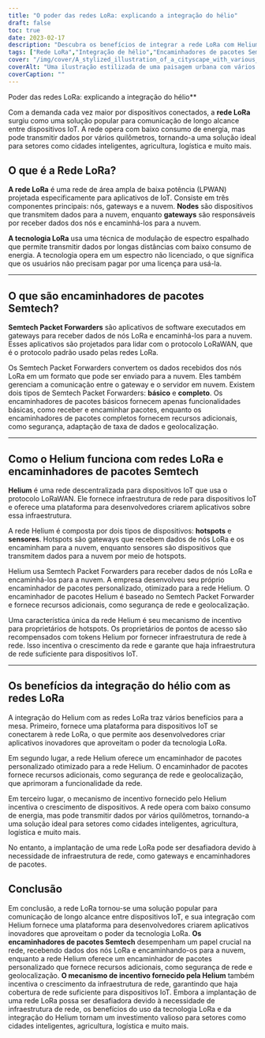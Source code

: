 ```yaml
---
title: "O poder das redes LoRa: explicando a integração do hélio"
draft: false
toc: true
date: 2023-02-17
description: "Descubra os benefícios de integrar a rede LoRa com Helium para dispositivos IoT e indústrias como cidades inteligentes, agricultura e logística."
tags: ["Rede LoRa","Integração de hélio","Encaminhadores de pacotes Semtech","Aplicativos IoT","LPWAN","modulação de espectro alargado","entradas","nuvem","Protocolo LoRaWAN","infraestrutura de rede","pontos quentes","sensores","segurança de rede","geolocalização","mecanismo de incentivo","cidades inteligentes","agricultura","logística","Desenvolvimento IoT","comunicação de longo alcance"]
cover: "/img/cover/A_stylized_illustration_of_a_cityscape_with_various_IoT_dev.png"
coverAlt: "Uma ilustração estilizada de uma paisagem urbana com vários dispositivos IoT conectados a uma rede representada como uma teia de luz, com o logotipo Helium exibido de forma proeminente."
coverCaption: ""
---
```

 Poder das redes LoRa: explicando a integração do hélio**

Com a demanda cada vez maior por dispositivos conectados, a **rede LoRa** surgiu como uma solução popular para comunicação de longo alcance entre dispositivos IoT. A rede opera com baixo consumo de energia, mas pode transmitir dados por vários quilômetros, tornando-a uma solução ideal para setores como cidades inteligentes, agricultura, logística e muito mais.

## O que é a Rede LoRa?

**A rede LoRa** é uma rede de área ampla de baixa potência (LPWAN) projetada especificamente para aplicativos de IoT. Consiste em três componentes principais: nós, gateways e a nuvem. **Nodes** são dispositivos que transmitem dados para a nuvem, enquanto **gateways** são responsáveis por receber dados dos nós e encaminhá-los para a nuvem.

**A tecnologia LoRa** usa uma técnica de modulação de espectro espalhado que permite transmitir dados por longas distâncias com baixo consumo de energia. A tecnologia opera em um espectro não licenciado, o que significa que os usuários não precisam pagar por uma licença para usá-la.

______

## O que são encaminhadores de pacotes Semtech?

**Semtech Packet Forwarders** são aplicativos de software executados em gateways para receber dados de nós LoRa e encaminhá-los para a nuvem. Esses aplicativos são projetados para lidar com o protocolo LoRaWAN, que é o protocolo padrão usado pelas redes LoRa.

Os Semtech Packet Forwarders convertem os dados recebidos dos nós LoRa em um formato que pode ser enviado para a nuvem. Eles também gerenciam a comunicação entre o gateway e o servidor em nuvem. Existem dois tipos de Semtech Packet Forwarders: **básico** e **completo**. Os encaminhadores de pacotes básicos fornecem apenas funcionalidades básicas, como receber e encaminhar pacotes, enquanto os encaminhadores de pacotes completos fornecem recursos adicionais, como segurança, adaptação de taxa de dados e geolocalização.

______

## Como o Helium funciona com redes LoRa e encaminhadores de pacotes Semtech

**Helium** é uma rede descentralizada para dispositivos IoT que usa o protocolo LoRaWAN. Ele fornece infraestrutura de rede para dispositivos IoT e oferece uma plataforma para desenvolvedores criarem aplicativos sobre essa infraestrutura.

A rede Helium é composta por dois tipos de dispositivos: **hotspots** e **sensores**. Hotspots são gateways que recebem dados de nós LoRa e os encaminham para a nuvem, enquanto sensores são dispositivos que transmitem dados para a nuvem por meio de hotspots.

Helium usa Semtech Packet Forwarders para receber dados de nós LoRa e encaminhá-los para a nuvem. A empresa desenvolveu seu próprio encaminhador de pacotes personalizado, otimizado para a rede Helium. O encaminhador de pacotes Helium é baseado no Semtech Packet Forwarder e fornece recursos adicionais, como segurança de rede e geolocalização.

Uma característica única da rede Helium é seu mecanismo de incentivo para proprietários de hotspots. Os proprietários de pontos de acesso são recompensados com tokens Helium por fornecer infraestrutura de rede à rede. Isso incentiva o crescimento da rede e garante que haja infraestrutura de rede suficiente para dispositivos IoT.

______

## Os benefícios da integração do hélio com as redes LoRa

A integração do Helium com as redes LoRa traz vários benefícios para a mesa. Primeiro, fornece uma plataforma para dispositivos IoT se conectarem à rede LoRa, o que permite aos desenvolvedores criar aplicativos inovadores que aproveitam o poder da tecnologia LoRa.

Em segundo lugar, a rede Helium oferece um encaminhador de pacotes personalizado otimizado para a rede Helium. O encaminhador de pacotes fornece recursos adicionais, como segurança de rede e geolocalização, que aprimoram a funcionalidade da rede.

Em terceiro lugar, o mecanismo de incentivo fornecido pelo Helium incentiva o crescimento de dispositivos. A rede opera com baixo consumo de energia, mas pode transmitir dados por vários quilômetros, tornando-a uma solução ideal para setores como cidades inteligentes, agricultura, logística e muito mais.

No entanto, a implantação de uma rede LoRa pode ser desafiadora devido à necessidade de infraestrutura de rede, como gateways e encaminhadores de pacotes.

## Conclusão
Em conclusão, a rede LoRa tornou-se uma solução popular para comunicação de longo alcance entre dispositivos IoT, e sua integração com Helium fornece uma plataforma para desenvolvedores criarem aplicativos inovadores que aproveitam o poder da tecnologia LoRa. **Os encaminhadores de pacotes Semtech** desempenham um papel crucial na rede, recebendo dados dos nós LoRa e encaminhando-os para a nuvem, enquanto a rede Helium oferece um encaminhador de pacotes personalizado que fornece recursos adicionais, como segurança de rede e geolocalização. **O mecanismo de incentivo fornecido pela Helium** também incentiva o crescimento da infraestrutura de rede, garantindo que haja cobertura de rede suficiente para dispositivos IoT. Embora a implantação de uma rede LoRa possa ser desafiadora devido à necessidade de infraestrutura de rede, os benefícios do uso da tecnologia LoRa e da integração do Helium tornam um investimento valioso para setores como cidades inteligentes, agricultura, logística e muito mais.

